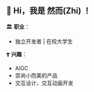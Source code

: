 <!---
- 👋 Hi, I’m Zhi ,
- 👀 I’m interested in AI
- 🌱 I’m currently Working on iOS，Android
- 💞️ I’m looking to collaborate on ...
- 📫 How to reach me ...


ZHO-ZHO-ZHO/ZHO-ZHO-ZHO is a ✨ special ✨ repository because its `README.md` (this file) appears on your GitHub profile.
You can click the Preview link to take a look at your changes.
--->


## 👋 Hi，我是 然而(Zhi) ！

<!---
精简版
--->
🏛️ **职业**：
- 独立开发者 | 在校大学生

❣️ **兴趣**：
- AIGC
- 崇尚小而美的产品
- 交互设计，交互动画开发




